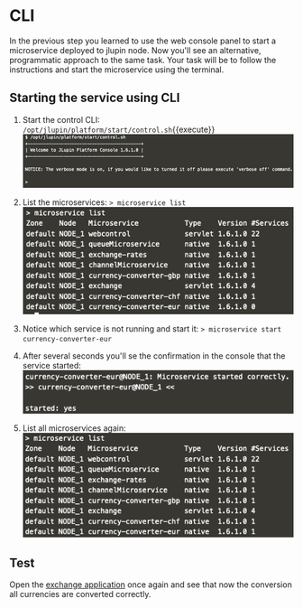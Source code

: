 # CLI

In the previous step you learned to use the web console panel to start a microservice deployed to jlupin node. Now you'll see an alternative, programmatic approach to the same task. Your task will be to follow the instructions and start the microservice using the terminal.

## Starting the service using CLI

1. Start the control CLI:
`/opt/jlupin/platform/start/control.sh`{{execute}}
![CLI started](assets/cli-start.png)

2. List the microservices:
`> microservice list`
![Missing microservice](assets/cli-missing-service.png)

3. Notice which service is not running and start it:
`> microservice start currency-converter-eur`

4. After several seconds you'll se the confirmation in the console that the service started:
![Service started](assets/cli-notification.png)

5. List all microservices again:
![Service started](assets/cli-complete-list.png)

## Test

Open the [exchange application](https://[[HOST_SUBDOMAIN]]-8000-[[KATACODA_HOST]].environments.katacoda.com/exchange/) once again and see that now the conversion all currencies are converted correctly.